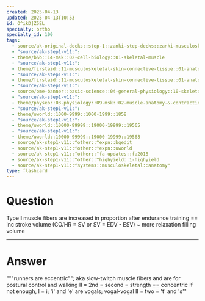 ```yaml
---
created: 2025-04-13
updated: 2025-04-13T10:53
id: O^ikD]Z5EL
specialty: ortho
specialty_id: 100
tags:
  - source/ak-original-decks::step-1::zanki-step-decks::zanki-musculoskeletal::musculoskeletal-anatomy/physio-(nutricionado)
  - "source/ak-step1-v11:": 
  - theme/b&b::14-msk::02-cell-biology::01-skeletal-muscle
  - "source/ak-step1-v11:": 
  - theme/firstaid::11-musculoskeletal-skin-connective-tissue::01-anatomy-&-physiology::15-types-of-muscle-fibers
  - "source/ak-step1-v11:": 
  - theme/firstaid::11-musculoskeletal-skin-connective-tissue::01-anatomy-&-physiology::15-types-of-muscle-fibers::slow-twitch
  - "source/ak-step1-v11:": 
  - source/ome-banner::basic-science::04-general-physiology::10-skeletal-muscle
  - "source/ak-step1-v11:": 
  - theme/physeo::03-physiology::09-msk::02-muscle-anatomy-&-contraction
  - "source/ak-step1-v11:": 
  - theme/uworld::1000-9999::1000-1999::1858
  - "source/ak-step1-v11:": 
  - theme/uworld::10000-99999::19000-19999::19565
  - "source/ak-step1-v11:": 
  - theme/uworld::10000-99999::19000-19999::19568
  - source/ak-step1-v11::^other::^expn::bgedit
  - source/ak-step1-v11::^other::^expn::uworld
  - source/ak-step1-v11::^other::^fa-updates::fa2018
  - source/ak-step1-v11::^other::^highyield::1-highyield
  - source/ak-step1-v11::^systems::musculoskeletal::anatomy"
type: flashcard
---
```


# Question
Type **I** muscle fibers are increased in proportion after endurance training == inc stroke volume (CO/HR = SV or SV = EDV - ESV) ~ more relaxation filling volume

---

# Answer
"""runners are eccentric""; aka slow-twitch muscle fibers and are for postural control and walking  II = 2nd = second = strength == concentric    If not enough, I = i; 'i' and 'e' are vogals; vogal-vogal II = two = 't' and 's'"